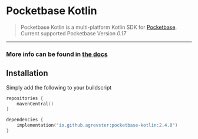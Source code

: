 # Pocketbase Kotlin
> Pocketbase Kotlin is a multi-platform Kotlin SDK for [Pocketbase](https://pocketbase.io).
> Current supported Pocketbase Version *0.17*
---

### More info can be found in [the docs](https://agrevster.github.io/pocketbase-kotlin/)

## Installation

Simply add the following to your buildscript

```kotlin
repositories {
    mavenCentral()
}

dependencies {
    implementation("io.github.agrevster:pocketbase-kotlin:2.4.0")
}
```